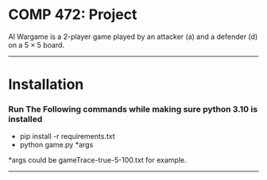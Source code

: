 # COMP 472: Project

 AI Wargame is a 2-player game played by an attacker (a) and a defender (d) on a 5 × 5 board.

-----
# Installation
### Run The Following commands while making sure python 3.10 is installed 

* pip install -r requirements.txt
* python game.py *args

*args could be gameTrace-true-5-100.txt for example.

-----

